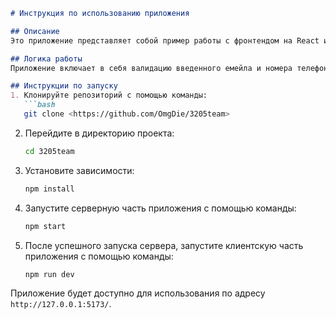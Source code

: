 ```markdown
# Инструкция по использованию приложения

## Описание
Это приложение представляет собой пример работы с фронтендом на React и бэкендом на Express. Фронтенд часть реализована с использованием библиотеки React, а также с использованием react-input-mask для управления форматом ввода номера телефона. Бэкенд часть построена с помощью фреймворка Express.

## Логика работы
Приложение включает в себя валидацию введенного емейла и номера телефона. После ввода данных, если они проходят валидацию, кнопка "Submit" становится доступной для отправки запроса на сервер. На сервере осуществляется поиск совпадений в JSON-файле по введенным данным. После обработки запроса данные отображаются на фронтенде.

## Инструкции по запуску
1. Клонируйте репозиторий с помощью команды:
   ```bash
   git clone <https://github.com/OmgDie/3205team>
   ```

2. Перейдите в директорию проекта:
   ```bash
   cd 3205team
   ```

3. Установите зависимости:
   ```bash
   npm install
   ```

4. Запустите серверную часть приложения с помощью команды:
   ```bash
   npm start
   ```

5. После успешного запуска сервера, запустите клиентскую часть приложения с помощью команды:
   ```bash
   npm run dev
   ```

Приложение будет доступно для использования по адресу `http://127.0.0.1:5173/`.
```
